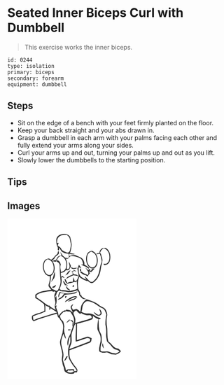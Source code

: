 # Seated Inner Biceps Curl with Dumbbell
> This exercise works the inner biceps.

``` 
id: 0244 
type: isolation 
primary: biceps 
secondary: forearm 
equipment: dumbbell 
``` 

## Steps

 - Sit on the edge of a bench with your feet firmly planted on the floor.
 - Keep your back straight and your abs drawn in.
 - Grasp a dumbbell in each arm with your palms facing each other and fully extend your arms along your sides.
 - Curl your arms up and out, turning your palms up and out as you lift.
 - Slowly lower the dumbbells to the starting position.

## Tips


## Images

<svg width="221pt" height="275pt" viewBox="0 0 221 275" xmlns="http://www.w3.org/2000/svg">
  <g fill="#FFF">
    <path d="M0 0h221v275H0V0m83.93 34.94c-.25 4.76.05 9.76 2.52 13.95.72 1.6-1.09 5.31 1.47 5.22l.62-.23c.07-1.11.2-3.34.27-4.46 1.6 2.05 2.61 4.49 4.24 6.52 3.2 2.81 7.61 3.73 11.76 3.91.5 2.73 1.92 6.23-1.51 7.61-1.38-.31-2.76-.62-4.14-.91-1.36-1.17-2.74-2.32-4.14-3.44-1.29-2.25-2.79-4.37-4.32-6.47.74 2.07 1.47 4.15 2.24 6.21-2.04.53-4.45.46-6.06 2.01-1.39 1.47-2.22 3.35-3.28 5.05.12.65.35 1.93.47 2.58 2.15 1.78 5.39 3.25 5.56 6.42.14 9.04.75 18.08 1.48 27.11.51 5.92-1.87 11.52-4.66 16.59-.62.25-1.86.74-2.48.98-2.41-1.26-4.88-2.4-7.36-3.5-1.27-2.22-2.84-4.25-4.16-6.44 1.15-5.21 2.46-10.48 2.31-15.87 8.41-5.68 7.81-18.85 1.91-26.17 1.5-1.01 2.8-2.26 4.03-3.56 1.17-3.71 5.17-5.16 7.5-7.98.39-1.63.3-3.37-.37-4.91-1.92.74-.87 4.41-2.9 5.6-3.79 2.65-5.78 7.14-9.84 9.44-1.26-.85-2.57-1.6-3.89-2.34-2.63.91-5.93 1.22-7.51 3.85-3.97 6.42-3.38 14.95.38 21.32 1.86 3.2 5.33 5.17 9 5.4-.18 3.53-.2 7.12-1.21 10.55-.49 2.1-1.69 4.23-1.06 6.44.99 2.31 2.94 4.02 4.49 5.94-9.24 2.33-19.98 1.96-27.4 8.78 0 1.9.01 3.8.02 5.7 5.24 3 10.29 6.44 14.81 10.43 1.04 3.7.87 7.62.71 11.42-6.52 3.93-14.63 4.21-21.01 8.49-.7 3.46-.76 7.44 2.7 9.41 9.87-4.25 20.3-6.85 30.44-10.31.5-.11 1.5-.32 2-.43 2.47-.89 5.01-1.61 7.54-2.32.66 2.15 1.26 4.32 1.9 6.48.41.11 1.25.32 1.67.43 1.61 3.77 5.05 6.51 6.13 10.52 1.85 4.87.2 10.04-.12 15.04-1.49 5.3-3.68 10.47-4.46 15.97.23 6.53 2.9 12.67 3.8 19.11.73 3.93-.74 7.83-.6 11.75 1.14 3.94.9 8.19 2.89 11.87 1.51 2.99.34 7.34 3.78 9.2 3.82 3.27 9.13 3.05 13.8 2.34.37-.49 1.11-1.45 1.49-1.94 1.29-.02 2.59-.05 3.89-.07.35-1.42.96-2.82.91-4.3-1.61-4.19-5.31-7.02-7.51-10.85-1.43-2.47-3.07-4.81-4.38-7.35-2.14-4.79-2.02-10.18-1.78-15.32 11.57-4.27 23.08-8.69 34.63-13.02 3.35-.87 2.73-4.93 3.54-7.55-2.21-1.03-4.35-2.24-6.71-2.87-6.37 1.62-12.5 4.1-18.78 6.06.09-9.38.27-18.75.31-28.13 8.24-1.99 16.48-4.08 24.45-6.99 2.84-.97 3.04-4.27 2.74-6.8 2.56 2.58 5.66 4.58 9.18 5.57-.87 5.69-1.88 11.39-1.5 17.17 1.22 4.99 5.09 9.01 5.37 14.3 1.49 8.21-3.59 15.87-2.09 24.09 3.29 2.51 7.41 2.61 11.33 1.89 3.53-.68 6.24 2 9.34 3.05 2.53.22 5.06.66 7.6.67 3.36-1.17 6.65-2.87 8.84-5.76-1.21-1.41-2.32-2.93-3.8-4.06-1.95-.97-4.28-.92-6.13-2.09-4.55-2.72-6.98-7.78-11.54-10.51-2.91-9.62-.79-19.83-2.97-29.56-.18-4.69-.51-9.5.68-14.08 1.02-3.94-.93-7.83-2.6-11.28-2.5-4.2-7.82-4.67-11.23-7.78-5.69-4.65-12.71-7.17-19.64-9.28-4.28-2.08-10.49-3.34-11.23-8.95-.41.39-1.23 1.17-1.65 1.55.92-3.59-.81-6.75-2.65-9.64-1.52-7.16-1.88-15.03 1.38-21.79 3.75 3.45 8.48 5.33 13.18 7.08.2-.16.61-.5.81-.66 1.84 1.42 3.62 3 5.78 3.91 4.19 1.1 6.68-3.08 9.48-5.36 4.61-5.63 7.07-12.84 7.77-20.04.51-4.15 2.4-8.05 2.45-12.27.84-3.6-1.23-6.8-1.88-10.23-.16-1.52-.93-2.77-2.06-3.78.94-3.47 3.21-6.17 6.37-7.86 6.17 1.92 10.01 8.24 9.72 14.57.38 4.05-.72 8.52-4 11.16-1.74 1.47-4.21.73-6.28.9.32.56.95 1.67 1.26 2.23 4.32.27 8.38-2.52 9.54-6.7 2.38-7.89.92-18.3-6.85-22.7-2.25.21-4.72-.15-6.7 1.17-2.94 1.5-3.73 5.03-4.41 7.97-1.97-.12-4.06-.29-5.33 1.54 2.13-.16 4.25-.4 6.38-.58.46 1.59 1 3.16 1.58 4.72.5 3.68 2.48 7.45.8 11.11-3.01 6.58-2.38 14.13-5.66 20.6-1.62 4.78-5.37 8.21-8.88 11.62-1.09.06-2.17.12-3.26.17-4.33-2.33-6.57-7.03-10.81-9.36 1.01 1.94 2.22 3.77 3.4 5.6-2.52-1.04-5.09-2.04-7.33-3.65-6.2-3.31-6.56-11.56-6.18-17.74 1.47.6 2.97 1.09 4.52 1.46-1.22-1.99-2.81-3.71-4.04-5.69-.82 2.16-1.7 4.3-2.69 6.39.45 4.64 2.46 9.13 1.83 13.85-.69 2.71-2.24 5.08-3.58 7.51-.91.11-1.83.23-2.73.35-.65-2.4-1.59-4.68-2.65-6.92.02 2.7-.07 5.42-.93 8-3.25-.15-6.55 0-9.25 2.03-1.02-2.07-1.95-4.17-2.83-6.29-.47-.04-1.42-.1-1.9-.14.91 2.65 1.4 5.93 4.13 7.37 1.39.83 2.91-.27 4.24-.69 3.89.6 7-3.28 10.8-1.56.47-.43 1.4-1.3 1.87-1.74.07 4.29.72 8.53.9 12.81-4.15 2.29-8.9 2.79-13.41 4 .11-.6.34-1.8.45-2.4-2.65-1.65-4.5-4.18-6.54-6.48.08 3.33 2.45 7.4 6.18 7.13l-1.93 1.66c-3.87-1.06-7.86-1.62-11.87-1.31-1.12-.66-2.25-1.31-3.38-1.94 2.79-6.03 4.71-12.69 3.15-19.35.39-.43.79-.86 1.19-1.27 1.45.72 2.98 1.22 4.58 1.48a34.496 34.496 0 0 0-3.91-3.44c-.82.52-1.64 1.04-2.46 1.55-.06-2.22-.22-4.43-.38-6.65 3.19-.64 6.83-1.33 8.44-4.56 1.98-.12 4.15.01 5.81-1.26 1.48-1.72 2.21-3.91 3.2-5.91-1.03-2.58-2.1-5.16-3.64-7.49-.05 3.88 2.44 7.58.5 11.37-.74.39-2.24 1.16-2.99 1.55-.43-.48-.86-.97-1.27-1.46 1.69-5.86 1-12.37-2.06-17.67 2.47 3.16 4.66.84 6.24-1.34.89-.65 1.78-1.31 2.67-1.97 5.37-.58 10.58 1.06 15.49 3.04 4.23 1.92 5.13 7.01 6.08 11.07-.97.07-2.9.2-3.86.27 4.21 2.58 9.43 3.25 12.78 7.24.5-.55 1.01-1.1 1.52-1.65-2.69-2.01-5.38-4.08-8.45-5.47.31-3.28-.59-6.48-2.63-9.07-2.15-3.56-6.56-4.14-9.94-5.96-4.02-2.54-9.15-1.27-13.25.45-.04-1.38-.09-2.76-.15-4.14 3.1 1 6.37 1.7 9.6.8-2.64-1.12-5.52-1.4-8.31-1.91 1.6-4.67 2.53-9.59 2.81-14.52-.34-4.42-1.55-8.74-2.52-13.05-2.77-5.16-9.48-5.75-14.63-4.76-4.42.61-8.52 4.05-9.14 8.58m53.71 23.81c-2.95 4.85-3.37 10.97-1.69 16.34 1.11 4.47 4.24 9.06 9 10.01 4.79.75 8.32-3.7 9.28-7.91 2.44-8.25-.49-19.36-9.31-22.45-2.68.77-5.67 1.49-7.28 4.01M77.25 72.36c2.05 1.06 4.35 1.1 6.59 1.25-.24-.89-.71-2.67-.95-3.56-1.88.76-3.77 1.51-5.64 2.31m31.14 10.6c2.19 4.56 7.71 3.12 11.26 1.23-2.01-.36-4.02-.07-5.97.44-1.74-.64-3.49-1.24-5.29-1.67m25.3.7c1.48 2.38 3.3 4.54 4.72 6.97 1.12 1.89.15 4.05-.47 5.92-1.49-.8-2.99-1.57-4.58-2.15-2.13-1.18-4.4-2.26-6.09-4.07-.91.26-1.82.49-2.74.72 2.71 2.4 5.62 5.12 9.46 5.24 1.22.88 2.4 1.8 3.55 2.76.98-2.09 2.37-3.94 3.97-5.6l-1.68-3.3c1.33.12 2.54.7 3.74 1.25 2.08-2.12 4.19-4.2 6.29-6.31-1.21.23-3.63.69-4.83.91-.5.99-.99 1.97-1.47 2.96-.57-.02-1.72-.06-2.29-.09l.88-3.39c-1.3.51-2.46 1.28-3.49 2.23-1.62-1.4-3.24-2.79-4.97-4.05m-8.6 1.28c-.74 1.88-.87 3.84-.37 5.88.69-.67 1.37-1.35 2.04-2.04-.61-1.16-.06-3.52-1.67-3.84m-11.44 3.53c-1.25.89-2.54 1.74-3.86 2.53.76.38 1.52.76 2.29 1.14-.06 1.21-.16 2.42-.3 3.63-2.12.75-4.4 1.16-6.2 2.61-2.44.74-3.98 2.81-5.16 4.94 4.07-2.6 8.37-4.78 12.87-6.53 2.79.27 5.56.7 8.28 1.42-1.7-2.8-4.88-3.1-7.86-2.94-.59-1.51-1.26-2.99-1.98-4.44.92-.49 1.84-1 2.76-1.51 1.21.36 2.42.71 3.64 1.06l-2.49-2.33c-.5.1-1.49.32-1.99.42m-14.62 8.75c1.55-.74 3.07-1.56 4.59-2.36 1.36-2.27 3.03-4.33 4.68-6.39-4.79.5-5.96 6.01-9.27 8.75m-22.39 7.3c-.62 1.28-1.21 2.59-1.69 3.94 1.9-2.3 3.84-4.6 5.51-7.08 1.65-3.37 1.02-7.3.82-10.91-2.14 4.49-2.03 9.7-4.64 14.05m22.54 9.81c.27-.27.8-.81 1.07-1.08.91.47 2.74 1.4 3.65 1.86-.94-1.34-1.93-2.75-3.71-2.95-1.25-2.15-2.59-4.26-4.23-6.13-.75 3.2 1.87 5.69 3.22 8.3m-18.99 1.01c-1.43.47-3.32.71-3.15 2.69 3.21 1.42 6.1-1.83 6.28-4.87-1.06.71-2.1 1.44-3.13 2.18m32.27-.89c-1.1.62-.84 3.34.75 2.25 2.1-.79 1.33-4.62-.75-2.25z"/>
    <path d="M88.68 30.71c3.58-3.31 8.79-3.28 13.36-3.08 1.61 1.55 3.47 2.95 4.57 4.94.83 2.75 1.12 5.64 1.84 8.42 1.05 4.31-.3 8.69-1.14 12.92-.26 2.61-3.16 5.01-5.69 3.57-3.28-1.48-7.49-2.3-9.12-5.92-1.15-2.8-4.14-3.94-6.15-5.99.54-1.49 1.09-2.97 1.65-4.46-.7.11-2.09.33-2.79.43-.21-3.84.29-8.22 3.47-10.83zM141.24 57.39c1.08-.52 2.11-1.13 3.15-1.72l-.26.82c5.14 1.41 8.55 6.46 8.96 11.62.74 4.7.35 10.3-3.42 13.67-2.25 2.16-6.05 1.89-8.22-.25-5.02-4.56-5.74-12.22-4.2-18.49.49-2.38 2.21-4.13 3.99-5.65zM84.57 71.5c1.38-3.31 3.26-6.78 6.97-7.86 9 2.67 11.6 14.32 8.13 22.12-1.28 3.24-4.7 4.36-7.68 5.47-.48-4.24-2.28-8.63-.37-12.77-.76-3.27-2.89-8.29-7.05-6.96zM67.38 70.28c1.88-2.05 4.49-.18 6.38.9 5.52 4.27 6.58 12.16 5.02 18.58-1 3.72-4.54 7.69-8.77 6.25-5.13-2-7.2-8-7.45-13.09-.12-4.52.53-10.09 4.82-12.64zM102.02 125.25c5.98 1.31 11.97-.87 17.61-2.64 2.44 2.04 4.08 4.58 3.37 7.9 2.02 2.55 4.06 5.12 6.81 6.94 2.09-.05 4.18.16 6.24.58-4.49 2.4-7.38 6.62-9.44 11.14-.67 3.56-.95 7.19-1.72 10.74-1.35-2.65-3.89-4.18-6.52-5.32-1.96.55-3.94 1.02-5.91 1.51-.75-1.59-1.47-3.18-2.18-4.78 1.02-1.79 2-3.6 2.81-5.5-1.84 1.44-4.17 2.88-4.68 5.34.5 2.72 1.86 5.18 3.11 7.62.06.45.17 1.35.22 1.81-1.36-1.31-2.57-2.8-4.15-3.85-2.27-.59-4.61-.83-6.93-1.1-.16.65-.49 1.94-.66 2.59 2.61.39 5.23.72 7.86.95 2.41 3.95 5.42 7.77 6.27 12.43.57 4.02.41 8.15-.58 12.1-.19-3.5.95-8.29-3.05-10.08-.82-.05-2.47-.13-3.29-.18l1.29-1.88c-.52.73-1.04 1.47-1.57 2.2l-.43-1.43c-1.88 1.94-3.86 3.8-5.5 5.96 2.3-.78 4.22-2.32 5.61-4.3 1.03-.03 2.06-.05 3.09-.05l-.7.59c1 .85 1.99 1.7 2.98 2.56-.07 1.92-.19 3.84-.41 5.76 1.43 4.03-1.92 7.3-2.57 11.1-.87 4.88-4.33 8.7-5.48 13.49-.74 3.34-1.16 7.02.37 10.22 1.38-5.3.78-11.1 3.79-15.92.24 4.44 1 9.19-.98 13.36-3.04 6.46-3.16 13.95-1.86 20.87.81 5.66 4.65 10.12 7.36 14.96 2.49 3.03 5.1 5.99 6.97 9.48-1.43.31-2.87.6-4.32.87-.18-.86-.55-2.58-.74-3.44-3.58-.54-7.19.27-10.78.23-.82.78-1.61 1.69-2.81 1.76-.85-6.21-3.96-11.79-5.2-17.91.1-3.31 1.25-6.57.82-9.9-.45-6.83-3.53-13.17-3.92-19.99.15-5.19 2-10.15 3.95-14.9 1.37 2.84 1.56 6.58 4.43 8.44-1.48-7-4.79-14.06-2.89-21.32-1.09-3.46-.48-7.86-3.77-10.19-2.42-1.75-2.93-4.74-3.76-7.41 1.67-3.07 4.29-5.4 6.94-7.61.58.22 1.75.66 2.34.88.09-.91.27-2.71.37-3.61-5.2 1.48-9.15 5.47-11.76 10.05a38.63 38.63 0 0 1-1.22-5.92c-1.2-2.79-2.26-5.64-3.29-8.5.35-1.16.7-2.3 1.05-3.45l-2.41.56c3.26-5.21 2.48-11.38 1.74-17.14-.71 1.22-1.25 2.52-1.68 3.87.05-1.48.02-2.96-.03-4.43l.83.86c.7-2.27 1.53-4.5 2.31-6.74 1.15-.9 2.27-1.83 3.36-2.79 4.07 2.3 8.86 1.72 13.29 2.56m-2.5 2.44c-2.19-.44-4.35-1-6.58-1.19-.79-.35-2.36-1.04-3.15-1.38-1.4 3.08-3.32 6.43-1.85 9.86.8-2.65 1.55-5.32 2.62-7.88 2.55.43 5.13.67 7.71.85-1.55.97-2.57 2.46-3.58 3.93-2.02 3.25-6.36 3.89-8.46 7.08 4.7-1.33 9.47-3.7 11.67-8.33 5.19-1.68 10.81-1.05 16.09-2.4 2.78-.03 4.79-1.93 6.51-3.88-6.66 2.48-13.81 4.55-20.98 3.34m-.69 4.99c.14.89.43 2.67.58 3.56.92-1.19 1.85-2.37 2.59-3.67-1.06 0-2.12.04-3.17.11m1.92 7.2c-1.11.62-1.46 1.92-2.05 2.95 5.52-2.61 10.37-6.51 16.31-8.32 1.66-.09 3.32-.24 4.97-.46-.49-.35-1.47-1.06-1.97-1.42-6.55-.38-12.17 3.65-17.26 7.25m13.61-2.98c-3.96 1.02-7.82 2.59-11.12 5.06 4.12-.48 7.75-2.66 11.74-3.63 1.64-1.23 3.33-2.38 4.93-3.65-2.14-.06-4.03.76-5.55 2.22m-10.02 52.23c.14.67.42 2.02.56 2.7 1.5-.53 2.95-1.2 4.3-2.05-1.62-.26-3.24-.47-4.86-.65m-6.92 54.86c3.13-1.72 4.37-5.16 6.12-8.05-.45-.17-1.33-.49-1.78-.65-1.85 2.67-3.4 5.58-4.34 8.7z"/>
    <path d="M50.08 130.69c7.3-5.11 16.53-5.52 25.06-6.68 1.75-.54 3.18.69 4.63 1.43-.09-.37-.26-1.12-.35-1.49.84.35 2.51 1.07 3.35 1.43-.7 1.6-1.56 3.15-2.08 4.82-.65 4.36 1.25 8.53 1.61 12.82.16 2.39-.73 4.66-1.17 6.98.35 2.15 1.15 4.2 1.77 6.29-4.1-2.87-9.34-4.69-12.09-9.08.19.5.56 1.49.75 1.98-3.09-1.38-5.91-3.26-8.5-5.43-4.2-3.25-8.5-6.4-13.01-9.19l.03-3.88zM131.61 144.61c1.4-1.61 3-3.7 5.41-3.46 7.85.08 14.33 4.98 20.45 9.32 2.87 2.25 7.06 2.65 9.15 5.89 1.23 2.45 2.25 5.03 3.16 7.62-1.25 5.6-1.75 11.35-1.71 17.09 1.07 5.22 1.74 10.55 1.3 15.9-.46 4.47.7 8.85 1.5 13.21 2.56 2.75 5.45 5.19 7.71 8.21 2.16 2.83 4.96 5.41 8.6 6.04 2.05.29 3.7 1.49 5.1 2.94-2.06 1.14-3.96 2.67-6.23 3.39-3.54-.52-7.26-.69-10.49-2.36-4.49-2.5-9.72.04-14.45-1.26-1.73-.66-1.39-2.63-1.35-4.08.14-3.66.51-7.38 2.04-10.75-.22-4.28.27-8.61-.51-12.84-.96-3.63-3.69-6.62-3.84-10.49-1.17-5.52-.48-11.16-1.1-16.72.86-.12 2.58-.35 3.44-.47-.11-.44-.32-1.32-.43-1.76-3.33-.78-6.64-1.88-9.22-4.21-3.38-2.82-7.83-3.92-12.17-3.58-3.9.46-7.51-1.25-10.95-2.83 2.17-4.78.78-10.8 4.59-14.8m25.76 9.13c.71 2.81 2.12 5.42 2.46 8.32-.94 1.13-2 3.29-3.83 2.63-3-.98-5.16-3.54-7.99-4.88 1.67 3.06 4.33 5.95 7.98 6.42 2.43.52 4.41-1.46 5.63-3.31.52-3.6-1.79-6.8-4.25-9.18m6.1 59.21c-1.39 3.34-.59 6.78 1.87 9.33-.48-3.14-1.03-6.27-1.87-9.33zM65.12 147.18c.4.52 1.18 1.58 1.58 2.1 1.74.68 3.45 1.44 5.12 2.27.09 1.75.22 3.49.39 5.24a50.46 50.46 0 0 0 2.06-3.66c3.61 2.52 7.5 4.62 11.01 7.27-2.96.99-5.93 1.95-8.93 2.83-10.45 3.42-21.22 5.92-31.3 10.4-.97-2.02-1.04-4.27-1.12-6.47 4.59-1.87 9.18-3.8 14.02-4.97 2.29-1.31 4.8-2.14 7.27-3-.08-4.01-.12-8.01-.1-12.01z"/>
    <path d="M113.47 162.74c-.8-3.09 2.45-4.42 4.49-5.77 2.3 2.12 4.2 4.71 7.02 6.2.36-.45 1.07-1.35 1.43-1.8 4.07 2.66 8.85 4.33 13.77 3.87 2.54-.55 5.44 2.25 3.94 4.75-8.91 3.93-18.7 5.45-27.78 8.7-.16-2.22.6-4.42.24-6.63-.51-3.26-2.03-6.24-3.11-9.32zM114.12 185.24c.6-2.16 1.72-4.16 3.37-5.7.66 10.33-1.03 20.72-.31 31.07 6.49-1.49 12.63-4.13 19.01-6 2.03-.86 3.96.51 5.86 1.1-.15 1.31-.3 2.62-.44 3.94-6.32 3.04-13.01 5.15-19.55 7.64-5.35 1.78-10.43 4.31-15.85 5.86 1.06-3.58 2.72-6.96 3.66-10.58.92-4.48-.1-9.04.03-13.55.69-4.79 2.9-9.16 4.22-13.78zM102.5 262.14c.64-.85 1.28-1.69 1.91-2.54 3.28 1.72 7.4-1.76 9.78 1.86-3.34 2.91-7.94 2.46-11.69.68z"/>
  </g>
  <g fill="#333">
    <path d="M83.93 34.94c.62-4.53 4.72-7.97 9.14-8.58 5.15-.99 11.86-.4 14.63 4.76.97 4.31 2.18 8.63 2.52 13.05-.28 4.93-1.21 9.85-2.81 14.52 2.79.51 5.67.79 8.31 1.91-3.23.9-6.5.2-9.6-.8.06 1.38.11 2.76.15 4.14 4.1-1.72 9.23-2.99 13.25-.45 3.38 1.82 7.79 2.4 9.94 5.96 2.04 2.59 2.94 5.79 2.63 9.07 3.07 1.39 5.76 3.46 8.45 5.47-.51.55-1.02 1.1-1.52 1.65-3.35-3.99-8.57-4.66-12.78-7.24.96-.07 2.89-.2 3.86-.27-.95-4.06-1.85-9.15-6.08-11.07-4.91-1.98-10.12-3.62-15.49-3.04-.89.66-1.78 1.32-2.67 1.97-1.58 2.18-3.77 4.5-6.24 1.34 3.06 5.3 3.75 11.81 2.06 17.67.41.49.84.98 1.27 1.46.75-.39 2.25-1.16 2.99-1.55 1.94-3.79-.55-7.49-.5-11.37 1.54 2.33 2.61 4.91 3.64 7.49-.99 2-1.72 4.19-3.2 5.91-1.66 1.27-3.83 1.14-5.81 1.26-1.61 3.23-5.25 3.92-8.44 4.56.16 2.22.32 4.43.38 6.65.82-.51 1.64-1.03 2.46-1.55 1.38 1.05 2.7 2.19 3.91 3.44-1.6-.26-3.13-.76-4.58-1.48-.4.41-.8.84-1.19 1.27 1.56 6.66-.36 13.32-3.15 19.35 1.13.63 2.26 1.28 3.38 1.94 4.01-.31 8 .25 11.87 1.31l1.93-1.66c-3.73.27-6.1-3.8-6.18-7.13 2.04 2.3 3.89 4.83 6.54 6.48-.11.6-.34 1.8-.45 2.4 4.51-1.21 9.26-1.71 13.41-4-.18-4.28-.83-8.52-.9-12.81-.47.44-1.4 1.31-1.87 1.74-3.8-1.72-6.91 2.16-10.8 1.56-1.33.42-2.85 1.52-4.24.69-2.73-1.44-3.22-4.72-4.13-7.37.48.04 1.43.1 1.9.14.88 2.12 1.81 4.22 2.83 6.29 2.7-2.03 6-2.18 9.25-2.03.86-2.58.95-5.3.93-8 1.06 2.24 2 4.52 2.65 6.92.9-.12 1.82-.24 2.73-.35 1.34-2.43 2.89-4.8 3.58-7.51.63-4.72-1.38-9.21-1.83-13.85.99-2.09 1.87-4.23 2.69-6.39 1.23 1.98 2.82 3.7 4.04 5.69-1.55-.37-3.05-.86-4.52-1.46-.38 6.18-.02 14.43 6.18 17.74 2.24 1.61 4.81 2.61 7.33 3.65-1.18-1.83-2.39-3.66-3.4-5.6 4.24 2.33 6.48 7.03 10.81 9.36 1.09-.05 2.17-.11 3.26-.17 3.51-3.41 7.26-6.84 8.88-11.62 3.28-6.47 2.65-14.02 5.66-20.6 1.68-3.66-.3-7.43-.8-11.11a66.99 66.99 0 0 1-1.58-4.72c-2.13.18-4.25.42-6.38.58 1.27-1.83 3.36-1.66 5.33-1.54.68-2.94 1.47-6.47 4.41-7.97 1.98-1.32 4.45-.96 6.7-1.17 7.77 4.4 9.23 14.81 6.85 22.7-1.16 4.18-5.22 6.97-9.54 6.7-.31-.56-.94-1.67-1.26-2.23 2.07-.17 4.54.57 6.28-.9 3.28-2.64 4.38-7.11 4-11.16.29-6.33-3.55-12.65-9.72-14.57-3.16 1.69-5.43 4.39-6.37 7.86 1.13 1.01 1.9 2.26 2.06 3.78.65 3.43 2.72 6.63 1.88 10.23-.05 4.22-1.94 8.12-2.45 12.27-.7 7.2-3.16 14.41-7.77 20.04-2.8 2.28-5.29 6.46-9.48 5.36-2.16-.91-3.94-2.49-5.78-3.91-.2.16-.61.5-.81.66-4.7-1.75-9.43-3.63-13.18-7.08-3.26 6.76-2.9 14.63-1.38 21.79 1.84 2.89 3.57 6.05 2.65 9.64.42-.38 1.24-1.16 1.65-1.55.74 5.61 6.95 6.87 11.23 8.95 6.93 2.11 13.95 4.63 19.64 9.28 3.41 3.11 8.73 3.58 11.23 7.78 1.67 3.45 3.62 7.34 2.6 11.28-1.19 4.58-.86 9.39-.68 14.08 2.18 9.73.06 19.94 2.97 29.56 4.56 2.73 6.99 7.79 11.54 10.51 1.85 1.17 4.18 1.12 6.13 2.09 1.48 1.13 2.59 2.65 3.8 4.06-2.19 2.89-5.48 4.59-8.84 5.76-2.54-.01-5.07-.45-7.6-.67-3.1-1.05-5.81-3.73-9.34-3.05-3.92.72-8.04.62-11.33-1.89-1.5-8.22 3.58-15.88 2.09-24.09-.28-5.29-4.15-9.31-5.37-14.3-.38-5.78.63-11.48 1.5-17.17-3.52-.99-6.62-2.99-9.18-5.57.3 2.53.1 5.83-2.74 6.8-7.97 2.91-16.21 5-24.45 6.99-.04 9.38-.22 18.75-.31 28.13 6.28-1.96 12.41-4.44 18.78-6.06 2.36.63 4.5 1.84 6.71 2.87-.81 2.62-.19 6.68-3.54 7.55-11.55 4.33-23.06 8.75-34.63 13.02-.24 5.14-.36 10.53 1.78 15.32 1.31 2.54 2.95 4.88 4.38 7.35 2.2 3.83 5.9 6.66 7.51 10.85.05 1.48-.56 2.88-.91 4.3-1.3.02-2.6.05-3.89.07-.38.49-1.12 1.45-1.49 1.94-4.67.71-9.98.93-13.8-2.34-3.44-1.86-2.27-6.21-3.78-9.2-1.99-3.68-1.75-7.93-2.89-11.87-.14-3.92 1.33-7.82.6-11.75-.9-6.44-3.57-12.58-3.8-19.11.78-5.5 2.97-10.67 4.46-15.97.32-5 1.97-10.17.12-15.04-1.08-4.01-4.52-6.75-6.13-10.52-.42-.11-1.26-.32-1.67-.43-.64-2.16-1.24-4.33-1.9-6.48-2.53.71-5.07 1.43-7.54 2.32-.5.11-1.5.32-2 .43-10.14 3.46-20.57 6.06-30.44 10.31-3.46-1.97-3.4-5.95-2.7-9.41 6.38-4.28 14.49-4.56 21.01-8.49.16-3.8.33-7.72-.71-11.42-4.52-3.99-9.57-7.43-14.81-10.43-.01-1.9-.02-3.8-.02-5.7 7.42-6.82 18.16-6.45 27.4-8.78-1.55-1.92-3.5-3.63-4.49-5.94-.63-2.21.57-4.34 1.06-6.44 1.01-3.43 1.03-7.02 1.21-10.55-3.67-.23-7.14-2.2-9-5.4-3.76-6.37-4.35-14.9-.38-21.32 1.58-2.63 4.88-2.94 7.51-3.85 1.32.74 2.63 1.49 3.89 2.34 4.06-2.3 6.05-6.79 9.84-9.44 2.03-1.19.98-4.86 2.9-5.6.67 1.54.76 3.28.37 4.91-2.33 2.82-6.33 4.27-7.5 7.98-1.23 1.3-2.53 2.55-4.03 3.56 5.9 7.32 6.5 20.49-1.91 26.17.15 5.39-1.16 10.66-2.31 15.87 1.32 2.19 2.89 4.22 4.16 6.44 2.48 1.1 4.95 2.24 7.36 3.5.62-.24 1.86-.73 2.48-.98 2.79-5.07 5.17-10.67 4.66-16.59-.73-9.03-1.34-18.07-1.48-27.11-.17-3.17-3.41-4.64-5.56-6.42-.12-.65-.35-1.93-.47-2.58 1.06-1.7 1.89-3.58 3.28-5.05 1.61-1.55 4.02-1.48 6.06-2.01-.77-2.06-1.5-4.14-2.24-6.21 1.53 2.1 3.03 4.22 4.32 6.47 1.4 1.12 2.78 2.27 4.14 3.44 1.38.29 2.76.6 4.14.91 3.43-1.38 2.01-4.88 1.51-7.61-4.15-.18-8.56-1.1-11.76-3.91-1.63-2.03-2.64-4.47-4.24-6.52-.07 1.12-.2 3.35-.27 4.46l-.62.23c-2.56.09-.75-3.62-1.47-5.22-2.47-4.19-2.77-9.19-2.52-13.95m4.75-4.23C85.5 33.32 85 37.7 85.21 41.54c.7-.1 2.09-.32 2.79-.43-.56 1.49-1.11 2.97-1.65 4.46 2.01 2.05 5 3.19 6.15 5.99 1.63 3.62 5.84 4.44 9.12 5.92 2.53 1.44 5.43-.96 5.69-3.57.84-4.23 2.19-8.61 1.14-12.92-.72-2.78-1.01-5.67-1.84-8.42-1.1-1.99-2.96-3.39-4.57-4.94-4.57-.2-9.78-.23-13.36 3.08M84.57 71.5c4.16-1.33 6.29 3.69 7.05 6.96-1.91 4.14-.11 8.53.37 12.77 2.98-1.11 6.4-2.23 7.68-5.47 3.47-7.8.87-19.45-8.13-22.12-3.71 1.08-5.59 4.55-6.97 7.86m-17.19-1.22c-4.29 2.55-4.94 8.12-4.82 12.64.25 5.09 2.32 11.09 7.45 13.09 4.23 1.44 7.77-2.53 8.77-6.25 1.56-6.42.5-14.31-5.02-18.58-1.89-1.08-4.5-2.95-6.38-.9m34.64 54.97c-4.43-.84-9.22-.26-13.29-2.56-1.09.96-2.21 1.89-3.36 2.79-.78 2.24-1.61 4.47-2.31 6.74l-.83-.86c.05 1.47.08 2.95.03 4.43.43-1.35.97-2.65 1.68-3.87.74 5.76 1.52 11.93-1.74 17.14l2.41-.56c-.35 1.15-.7 2.29-1.05 3.45 1.03 2.86 2.09 5.71 3.29 8.5.26 2 .65 3.98 1.22 5.92 2.61-4.58 6.56-8.57 11.76-10.05-.1.9-.28 2.7-.37 3.61-.59-.22-1.76-.66-2.34-.88-2.65 2.21-5.27 4.54-6.94 7.61.83 2.67 1.34 5.66 3.76 7.41 3.29 2.33 2.68 6.73 3.77 10.19-1.9 7.26 1.41 14.32 2.89 21.32-2.87-1.86-3.06-5.6-4.43-8.44-1.95 4.75-3.8 9.71-3.95 14.9.39 6.82 3.47 13.16 3.92 19.99.43 3.33-.72 6.59-.82 9.9 1.24 6.12 4.35 11.7 5.2 17.91 1.2-.07 1.99-.98 2.81-1.76 3.59.04 7.2-.77 10.78-.23.19.86.56 2.58.74 3.44 1.45-.27 2.89-.56 4.32-.87-1.87-3.49-4.48-6.45-6.97-9.48-2.71-4.84-6.55-9.3-7.36-14.96-1.3-6.92-1.18-14.41 1.86-20.87 1.98-4.17 1.22-8.92.98-13.36-3.01 4.82-2.41 10.62-3.79 15.92-1.53-3.2-1.11-6.88-.37-10.22 1.15-4.79 4.61-8.61 5.48-13.49.65-3.8 4-7.07 2.57-11.1.22-1.92.34-3.84.41-5.76-.99-.86-1.98-1.71-2.98-2.56l.7-.59c-1.03 0-2.06.02-3.09.05-1.39 1.98-3.31 3.52-5.61 4.3 1.64-2.16 3.62-4.02 5.5-5.96l.43 1.43c.53-.73 1.05-1.47 1.57-2.2l-1.29 1.88c.82.05 2.47.13 3.29.18 4 1.79 2.86 6.58 3.05 10.08.99-3.95 1.15-8.08.58-12.1-.85-4.66-3.86-8.48-6.27-12.43-2.63-.23-5.25-.56-7.86-.95.17-.65.5-1.94.66-2.59 2.32.27 4.66.51 6.93 1.1 1.58 1.05 2.79 2.54 4.15 3.85-.05-.46-.16-1.36-.22-1.81-1.25-2.44-2.61-4.9-3.11-7.62.51-2.46 2.84-3.9 4.68-5.34-.81 1.9-1.79 3.71-2.81 5.5.71 1.6 1.43 3.19 2.18 4.78 1.97-.49 3.95-.96 5.91-1.51 2.63 1.14 5.17 2.67 6.52 5.32.77-3.55 1.05-7.18 1.72-10.74 2.06-4.52 4.95-8.74 9.44-11.14-2.06-.42-4.15-.63-6.24-.58-2.75-1.82-4.79-4.39-6.81-6.94.71-3.32-.93-5.86-3.37-7.9-5.64 1.77-11.63 3.95-17.61 2.64m-51.94 5.44l-.03 3.88c4.51 2.79 8.81 5.94 13.01 9.19 2.59 2.17 5.41 4.05 8.5 5.43-.19-.49-.56-1.48-.75-1.98 2.75 4.39 7.99 6.21 12.09 9.08-.62-2.09-1.42-4.14-1.77-6.29.44-2.32 1.33-4.59 1.17-6.98-.36-4.29-2.26-8.46-1.61-12.82.52-1.67 1.38-3.22 2.08-4.82-.84-.36-2.51-1.08-3.35-1.43.09.37.26 1.12.35 1.49-1.45-.74-2.88-1.97-4.63-1.43-8.53 1.16-17.76 1.57-25.06 6.68m81.53 13.92c-3.81 4-2.42 10.02-4.59 14.8 3.44 1.58 7.05 3.29 10.95 2.83 4.34-.34 8.79.76 12.17 3.58 2.58 2.33 5.89 3.43 9.22 4.21.11.44.32 1.32.43 1.76-.86.12-2.58.35-3.44.47.62 5.56-.07 11.2 1.1 16.72.15 3.87 2.88 6.86 3.84 10.49.78 4.23.29 8.56.51 12.84-1.53 3.37-1.9 7.09-2.04 10.75-.04 1.45-.38 3.42 1.35 4.08 4.73 1.3 9.96-1.24 14.45 1.26 3.23 1.67 6.95 1.84 10.49 2.36 2.27-.72 4.17-2.25 6.23-3.39-1.4-1.45-3.05-2.65-5.1-2.94-3.64-.63-6.44-3.21-8.6-6.04-2.26-3.02-5.15-5.46-7.71-8.21-.8-4.36-1.96-8.74-1.5-13.21.44-5.35-.23-10.68-1.3-15.9-.04-5.74.46-11.49 1.71-17.09-.91-2.59-1.93-5.17-3.16-7.62-2.09-3.24-6.28-3.64-9.15-5.89-6.12-4.34-12.6-9.24-20.45-9.32-2.41-.24-4.01 1.85-5.41 3.46m-66.49 2.57c-.02 4 .02 8 .1 12.01-2.47.86-4.98 1.69-7.27 3-4.84 1.17-9.43 3.1-14.02 4.97.08 2.2.15 4.45 1.12 6.47 10.08-4.48 20.85-6.98 31.3-10.4 3-.88 5.97-1.84 8.93-2.83-3.51-2.65-7.4-4.75-11.01-7.27a50.46 50.46 0 0 1-2.06 3.66c-.17-1.75-.3-3.49-.39-5.24-1.67-.83-3.38-1.59-5.12-2.27-.4-.52-1.18-1.58-1.58-2.1m48.35 15.56c1.08 3.08 2.6 6.06 3.11 9.32.36 2.21-.4 4.41-.24 6.63 9.08-3.25 18.87-4.77 27.78-8.7 1.5-2.5-1.4-5.3-3.94-4.75-4.92.46-9.7-1.21-13.77-3.87-.36.45-1.07 1.35-1.43 1.8-2.82-1.49-4.72-4.08-7.02-6.2-2.04 1.35-5.29 2.68-4.49 5.77m.65 22.5c-1.32 4.62-3.53 8.99-4.22 13.78-.13 4.51.89 9.07-.03 13.55-.94 3.62-2.6 7-3.66 10.58 5.42-1.55 10.5-4.08 15.85-5.86 6.54-2.49 13.23-4.6 19.55-7.64.14-1.32.29-2.63.44-3.94-1.9-.59-3.83-1.96-5.86-1.1-6.38 1.87-12.52 4.51-19.01 6-.72-10.35.97-20.74.31-31.07-1.65 1.54-2.77 3.54-3.37 5.7m-11.62 76.9c3.75 1.78 8.35 2.23 11.69-.68-2.38-3.62-6.5-.14-9.78-1.86-.63.85-1.27 1.69-1.91 2.54z"/>
    <path d="M137.64 58.75c1.61-2.52 4.6-3.24 7.28-4.01 8.82 3.09 11.75 14.2 9.31 22.45-.96 4.21-4.49 8.66-9.28 7.91-4.76-.95-7.89-5.54-9-10.01-1.68-5.37-1.26-11.49 1.69-16.34m3.6-1.36c-1.78 1.52-3.5 3.27-3.99 5.65-1.54 6.27-.82 13.93 4.2 18.49 2.17 2.14 5.97 2.41 8.22.25 3.77-3.37 4.16-8.97 3.42-13.67-.41-5.16-3.82-10.21-8.96-11.62l.26-.82c-1.04.59-2.07 1.2-3.15 1.72zM77.25 72.36c1.87-.8 3.76-1.55 5.64-2.31.24.89.71 2.67.95 3.56-2.24-.15-4.54-.19-6.59-1.25zM108.39 82.96c1.8.43 3.55 1.03 5.29 1.67 1.95-.51 3.96-.8 5.97-.44-3.55 1.89-9.07 3.33-11.26-1.23z"/>
    <path d="M133.69 83.66c1.73 1.26 3.35 2.65 4.97 4.05 1.03-.95 2.19-1.72 3.49-2.23l-.88 3.39c.57.03 1.72.07 2.29.09.48-.99.97-1.97 1.47-2.96 1.2-.22 3.62-.68 4.83-.91-2.1 2.11-4.21 4.19-6.29 6.31-1.2-.55-2.41-1.13-3.74-1.25l1.68 3.3c-1.6 1.66-2.99 3.51-3.97 5.6-1.15-.96-2.33-1.88-3.55-2.76-3.84-.12-6.75-2.84-9.46-5.24.92-.23 1.83-.46 2.74-.72 1.69 1.81 3.96 2.89 6.09 4.07 1.59.58 3.09 1.35 4.58 2.15.62-1.87 1.59-4.03.47-5.92-1.42-2.43-3.24-4.59-4.72-6.97zM125.09 84.94c1.61.32 1.06 2.68 1.67 3.84-.67.69-1.35 1.37-2.04 2.04-.5-2.04-.37-4 .37-5.88zM113.65 88.47c.5-.1 1.49-.32 1.99-.42l2.49 2.33c-1.22-.35-2.43-.7-3.64-1.06-.92.51-1.84 1.02-2.76 1.51.72 1.45 1.39 2.93 1.98 4.44 2.98-.16 6.16.14 7.86 2.94-2.72-.72-5.49-1.15-8.28-1.42-4.5 1.75-8.8 3.93-12.87 6.53 1.18-2.13 2.72-4.2 5.16-4.94 1.8-1.45 4.08-1.86 6.2-2.61.14-1.21.24-2.42.3-3.63-.77-.38-1.53-.76-2.29-1.14 1.32-.79 2.61-1.64 3.86-2.53zM99.03 97.22c3.31-2.74 4.48-8.25 9.27-8.75-1.65 2.06-3.32 4.12-4.68 6.39-1.52.8-3.04 1.62-4.59 2.36zM76.64 104.52c2.61-4.35 2.5-9.56 4.64-14.05.2 3.61.83 7.54-.82 10.91-1.67 2.48-3.61 4.78-5.51 7.08.48-1.35 1.07-2.66 1.69-3.94zM99.18 114.33c-1.35-2.61-3.97-5.1-3.22-8.3 1.64 1.87 2.98 3.98 4.23 6.13 1.78.2 2.77 1.61 3.71 2.95-.91-.46-2.74-1.39-3.65-1.86-.27.27-.8.81-1.07 1.08zM80.19 115.34c1.03-.74 2.07-1.47 3.13-2.18-.18 3.04-3.07 6.29-6.28 4.87-.17-1.98 1.72-2.22 3.15-2.69zM112.46 114.45c2.08-2.37 2.85 1.46.75 2.25-1.59 1.09-1.85-1.63-.75-2.25zM99.52 127.69c7.17 1.21 14.32-.86 20.98-3.34-1.72 1.95-3.73 3.85-6.51 3.88-5.28 1.35-10.9.72-16.09 2.4-2.2 4.63-6.97 7-11.67 8.33 2.1-3.19 6.44-3.83 8.46-7.08 1.01-1.47 2.03-2.96 3.58-3.93-2.58-.18-5.16-.42-7.71-.85-1.07 2.56-1.82 5.23-2.62 7.88-1.47-3.43.45-6.78 1.85-9.86.79.34 2.36 1.03 3.15 1.38 2.23.19 4.39.75 6.58 1.19z"/>
    <path d="M98.83 132.68c1.05-.07 2.11-.11 3.17-.11-.74 1.3-1.67 2.48-2.59 3.67-.15-.89-.44-2.67-.58-3.56zM100.75 139.88c5.09-3.6 10.71-7.63 17.26-7.25.5.36 1.48 1.07 1.97 1.42-1.65.22-3.31.37-4.97.46-5.94 1.81-10.79 5.71-16.31 8.32.59-1.03.94-2.33 2.05-2.95z"/>
    <path d="M114.36 136.9c1.52-1.46 3.41-2.28 5.55-2.22-1.6 1.27-3.29 2.42-4.93 3.65-3.99.97-7.62 3.15-11.74 3.63 3.3-2.47 7.16-4.04 11.12-5.06zM157.37 153.74c2.46 2.38 4.77 5.58 4.25 9.18-1.22 1.85-3.2 3.83-5.63 3.31-3.65-.47-6.31-3.36-7.98-6.42 2.83 1.34 4.99 3.9 7.99 4.88 1.83.66 2.89-1.5 3.83-2.63-.34-2.9-1.75-5.51-2.46-8.32zM104.34 189.13c1.62.18 3.24.39 4.86.65-1.35.85-2.8 1.52-4.3 2.05-.14-.68-.42-2.03-.56-2.7zM163.47 212.95c.84 3.06 1.39 6.19 1.87 9.33-2.46-2.55-3.26-5.99-1.87-9.33zM97.42 243.99c.94-3.12 2.49-6.03 4.34-8.7.45.16 1.33.48 1.78.65-1.75 2.89-2.99 6.33-6.12 8.05z"/>
  </g>
</svg>
